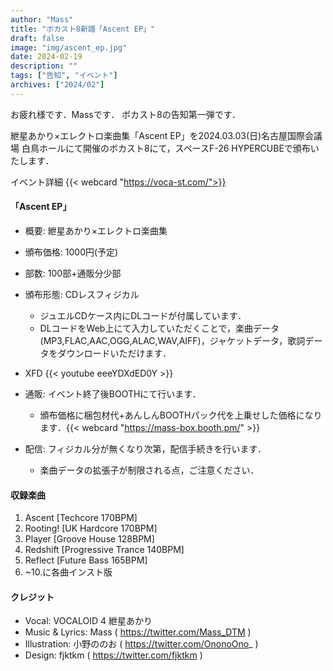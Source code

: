 ```yaml
---
author: "Mass"
title: "ボカスト8新譜「Ascent EP」"
draft: false
image: "img/ascent_ep.jpg"
date: 2024-02-19
description: ""
tags: ["告知", "イベント"]
archives: ["2024/02"]
---
```


お疲れ様です．Massです．
ボカスト8の告知第一弾です．

紲星あかり×エレクトロ楽曲集「Ascent EP」を2024.03.03(日)名古屋国際会議場 白鳥ホールにて開催のボカスト8にて，スペースF-26 HYPERCUBEで頒布いたします．

イベント詳細
{{< webcard "https://voca-st.com/">}}


#### 「Ascent EP」
- 概要: 紲星あかり×エレクトロ楽曲集
- 頒布価格: 1000円(予定)
- 部数: 100部+通販分少部
- 頒布形態: CDレスフィジカル
    - ジュエルCDケース内にDLコードが付属しています．
    - DLコードをWeb上にて入力していただくことで，楽曲データ(MP3,FLAC,AAC,OGG,ALAC,WAV,AIFF)，ジャケットデータ，歌詞データをダウンロードいただけます．


- XFD {{< youtube eeeYDXdED0Y >}}

- 通販: イベント終了後BOOTHにて行います．
    - 頒布価格に梱包材代+あんしんBOOTHパック代を上乗せした価格になります．{{< webcard "https://mass-box.booth.pm/" >}}

- 配信: フィジカル分が無くなり次第，配信手続きを行います．
    - 楽曲データの拡張子が制限される点，ご注意ください．   

#### 収録楽曲
1. Ascent [Techcore 170BPM]
2. Rooting!  [UK Hardcore 170BPM]
3. Player  [Groove House 128BPM]
4. Redshift  [Progressive Trance 140BPM]
5. Reflect  [Future Bass 165BPM]
6. ~10.に各曲インスト版

#### クレジット
- Vocal: VOCALOID 4 紲星あかり
- Music & Lyrics: Mass ( https://twitter.com/Mass_DTM )
- Illustration: 小野ののお ( https://twitter.com/OnonoOno_ )
- Design: fjktkm ( https://twitter.com/fjktkm )
